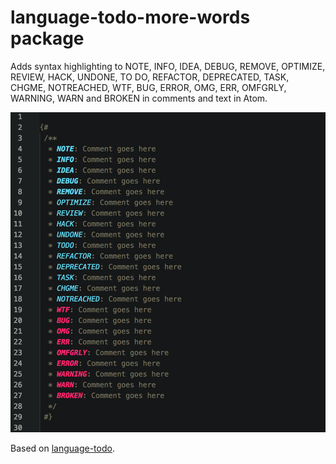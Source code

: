 # language-todo-more-words package

Adds syntax highlighting to NOTE, INFO, IDEA, DEBUG, REMOVE, OPTIMIZE, REVIEW, HACK, UNDONE, TO DO, REFACTOR, DEPRECATED, TASK, CHGME, NOTREACHED, WTF, BUG, ERROR, OMG, ERR, OMFGRLY, WARNING, WARN and BROKEN in comments and text in Atom.

![screenshot](./screenshot.png)

Based on [language-todo](https://github.com/atom/language-todo).
